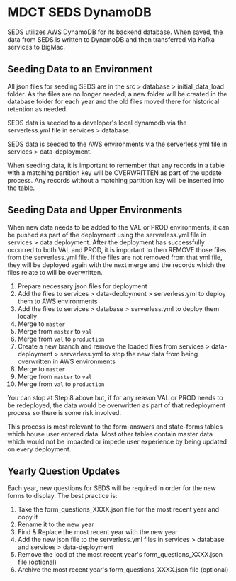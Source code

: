# MDCT SEDS DynamoDB

SEDS utilizes AWS DynamoDB for its backend database. When saved, the data from SEDS is written to DynamoDB and then transferred via Kafka services to BigMac.

## Seeding Data to an Environment

All json files for seeding SEDS are in the src > database > initial_data_load folder. 
As the files are no longer needed, a new folder will be created in the database folder for each 
year and the old files moved there for historical retention as needed.

SEDS data is seeded to a developer's local dynamodb via the serverless.yml file in services > database.

SEDS data is seeded to the AWS environments via the serverless.yml file in services > data-deployment.

When seeding data, it is important to remember that any records in a table with a matching partition key will be OVERWRITTEN as part of the update process. 
Any records without a matching partition key will be inserted into the table.

## Seeding Data and Upper Environments

When new data needs to be added to the VAL or PROD environments, it can be pushed as part of the deployment using the serverless.yml file in services > data deployment. 
After the deployment has successfully occurred to both VAL and PROD, it is important to then REMOVE those files from the serverless.yml file. 
If the files are not removed from that yml file, they will be deployed again with the next merge and the records which the files relate to will be overwritten.

1. Prepare necessary json files for deployment
2. Add the files to services > data-deployment > serverless.yml to deploy them to AWS environments
3. Add the files to services > database > serverless.yml to deploy them locally
4. Merge to `master`
5. Merge from `master` to `val`
6. Merge from `val` to `production`
7. Create a new branch and remove the loaded files from services > data-deployment > serverless.yml to stop the new data from being overwritten in AWS environments
8. Merge to `master`
9. Merge from `master` to `val`
10. Merge from `val` to `production`

You can stop at Step 8 above but, if for any reason VAL or PROD needs to be redeployed, 
the data would be overwritten as part of that redeployment process so there is some risk involved.

This process is most relevant to the form-answers and state-forms tables which house user entered data.
Most other tables contain master data which would not be impacted or impede user experience by being updated on every deployment.

## Yearly Question Updates

Each year, new questions for SEDS will be required in order for the new forms to display.
The best practice is:
1. Take the form_questions_XXXX.json file for the most recent year and copy it
2. Rename it to the new year
3. Find & Replace the most recent year with the new year
4. Add the new json file to the serverless.yml files in services > database and services > data-deployment
5. Remove the load of the most recent year's form_questions_XXXX.json file (optional)
6. Archive the most recent year's form_questions_XXXX.json file (optional)
